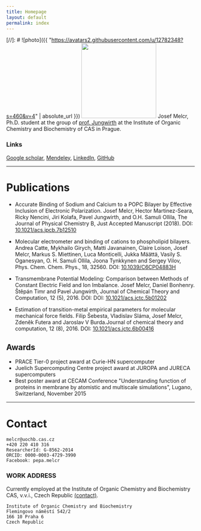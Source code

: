 ```yaml
---
title: Homepage
layout: default
permalink: index
---
```



[//]: # ![photo]({{ "https://avatars2.githubusercontent.com/u/12782348?s=460&v=4" | absolute_url }})
<img src="https://avatars2.githubusercontent.com/u/12782348?s=460&v=4" style="width: 200px;" class="inline-left"/>
Josef Melcr, Ph.D. student at the group of [prof. Jungwirth](http://jungwirth.uochb.cas.cz/)
at the Institute of Organic Chemistry and Biochemistry of CAS in Prague.

### Links
[Google scholar](https://scholar.google.cz/citations?hl=en&user=Nkoi1CoAAAAJ), 
[Mendeley](https://www.mendeley.com/profiles/josef-melcr/), 
[LinkedIn](https://cz.linkedin.com/in/jmelcr), 
[GitHub](https://github.com/jmelcr)

<HR>


# Publications
	
- Accurate Binding of Sodium and Calcium to a POPC Bilayer by Effective Inclusion of
Electronic Polarization. Josef Melcr, Hector Martinez-Seara, Ricky Nencini, Jiri Kolafa, Pavel
Jungwirth, and O.H. Samuli Ollila, The Journal of Physical Chemistry B, Just Accepted
Manuscript (2018). DOI: [10.1021/acs.jpcb.7b12510](https://pubs.acs.org/doi/10.1021/acs.jpcb.7b12510)

- Molecular electrometer and binding of cations to phospholipid bilayers. Andrea Catte,
Mykhailo Girych, Matti Javanainen, Claire Loison, Josef Melcr, Markus S. Miettinen, Luca
Monticelli, Jukka Määttä, Vasily S. Oganesyan, O. H. Samuli Ollila, Joona Tynkkynen and
Sergey Vilov, Phys. Chem. Chem. Phys., 18, 32560. DOI: [10.1039/C6CP04883H](https://pubs.rsc.org/en/content/articlelanding/2016/cp/c6cp04883h#!)

- Transmembrane Potential Modeling: Comparison between Methods of Constant Electric Field
and Ion Imbalance. Josef Melcr, Daniel Bonhenry. Štěpán Timr and Pavel Jungwirth, Journal of
Chemical Theory and Computation, 12 (5), 2016. DOI: DOI: [10.1021/acs.jctc.5b01202](https://pubs.acs.org/doi/abs/10.1021/acs.jctc.5b01202)

- Estimation of transition-metal empirical parameters for molecular mechanical force fields. Filip
Šebesta, Vladislav Sláma, Josef Melcr, Zdeněk Futera and Jaroslav V Burda.Journal of
chemical theory and computation, 12 (8), 2016. DOI: [10.1021/acs.jctc.6b00416](https://pubs.acs.org/doi/abs/10.1021/acs.jctc.6b00416)


## Awards

-   PRACE Tier-0 project award at Curie-HN supercomputer
-   Juelich Supercomputing Centre project award at JUROPA and JURECA supercomputers
-   Best poster award at CECAM Conference "Understanding function of proteins in membrane by atomistic and multiscale simulations", Lugano, Switzerland, November 2015



<HR>



# Contact
	
```
melcr@uochb.cas.cz
+420 220 410 316
ResearcherId: G-8562-2014
ORCID: 0000-0003-4729-3990
Facebook: pepa.melcr
```


### WORK ADDRESS
Currently employed at the Institute of Organic Chemistry and Biochemistry CAS, v.v.i., Czech Republic [(contact)](http://www.uochb.cz/web/structure/571.html).
```
Institute of Organic Chemistry and Biochemistry
Flemingovo náměstí 542/2
166 10 Praha 6
Czech Republic
```

